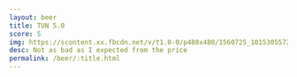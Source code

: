 ```yaml
---
layout: beer
title: TUN 5.0
score: 5
img: https://scontent.xx.fbcdn.net/v/t1.0-0/p480x480/1560725_10153055725613745_6302115246934015090_n.jpg?oh=e32c0576562cca8c7d0313ab363fb581&oe=58875A2F
desc: Not as bad as I expected from the price
permalink: /beer/:title.html
---
```

